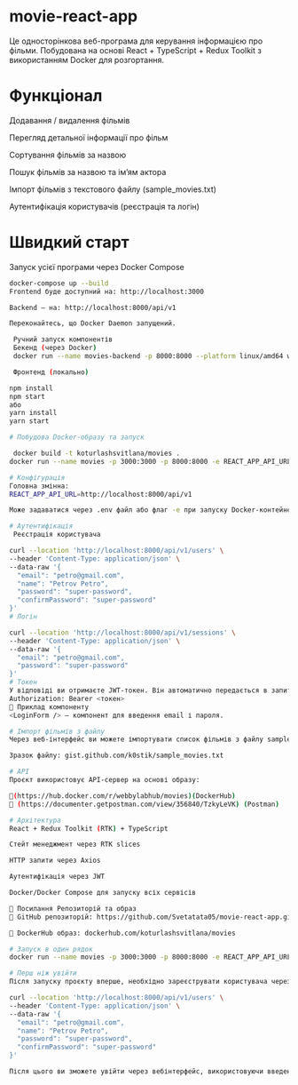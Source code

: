 # movie-react-app

Це односторінкова веб-програма для керування інформацією про фільми. Побудована на основі React + TypeScript + Redux Toolkit з використанням Docker для розгортання.

# Функціонал

Додавання / видалення фільмів

Перегляд детальної інформації про фільм

Сортування фільмів за назвою

Пошук фільмів за назвою та ім’ям актора

Імпорт фільмів з текстового файлу (sample_movies.txt)

Аутентифікація користувачів (реєстрація та логін)

# Швидкий старт

Запуск усієї програми через Docker Compose

```bash
docker-compose up --build
Frontend буде доступний на: http://localhost:3000

Backend — на: http://localhost:8000/api/v1

Переконайтесь, що Docker Daemon запущений.

 Ручний запуск компонентів
 Бекенд (через Docker)
 docker run --name movies-backend -p 8000:8000 --platform linux/amd64 webbylabhub/movies

 Фронтенд (локально)

npm install
npm start
або
yarn install
yarn start

# Побудова Docker-образу та запуск

 docker build -t koturlashsvitlana/movies .
docker run --name movies -p 3000:3000 -p 8000:8000 -e REACT_APP_API_URL=http://localhost:8000/api/v1 koturlashsvitlana/movies

# Конфігурація
Головна змінна:
REACT_APP_API_URL=http://localhost:8000/api/v1

Може задаватися через .env файл або флаг -e при запуску Docker-контейнера.

# Аутентифікація
 Реєстрація користувача

curl --location 'http://localhost:8000/api/v1/users' \
--header 'Content-Type: application/json' \
--data-raw '{
  "email": "petro@gmail.com",
  "name": "Petrov Petro",
  "password": "super-password",
  "confirmPassword": "super-password"
}'
# Логін

curl --location 'http://localhost:8000/api/v1/sessions' \
--header 'Content-Type: application/json' \
--data-raw '{
  "email": "petro@gmail.com",
  "password": "super-password"
}'
# Токен
У відповіді ви отримаєте JWT-токен. Він автоматично передається в запитах до захищених ресурсів:
Authorization: Bearer <токен>
🧪 Приклад компоненту
<LoginForm /> — компонент для введення email і пароля.

# Імпорт фільмів з файлу
Через веб-інтерфейс ви можете імпортувати список фільмів з файлу sample_movies.txt.

Зразок файлу: gist.github.com/k0stik/sample_movies.txt

# API
Проєкт використовує API-сервер на основі образу:

🔗(https://hub.docker.com/r/webbylabhub/movies)(DockerHub)
🔗 (https://documenter.getpostman.com/view/356840/TzkyLeVK) (Postman)

# Архітектура
React + Redux Toolkit (RTK) + TypeScript

Стейт менеджмент через RTK slices

HTTP запити через Axios

Аутентифікація через JWT

Docker/Docker Compose для запуску всіх сервісів

📎 Посилання Репозиторій та образ
🔗 GitHub репозиторій: https://github.com/Svetatata05/movie-react-app.git 

🔗 DockerHub образ: dockerhub.com/koturlashsvitlana/movies

# Запуск в один рядок
docker run --name movies -p 3000:3000 -p 8000:8000 -e REACT_APP_API_URL=http://localhost:8000/api/v1 koturlashsvitlana/movies

# Перш ніж увійти
Після запуску проєкту вперше, необхідно зареєструвати користувача через термінал (оскільки база пуста):

curl --location 'http://localhost:8000/api/v1/users' \
--header 'Content-Type: application/json' \
--data-raw '{
  "email": "petro@gmail.com",
  "name": "Petrov Petro",
  "password": "super-password",
  "confirmPassword": "super-password"
}'

Після цього ви зможете увійти через вебінтерфейс, використовуючи введені дані.
```
